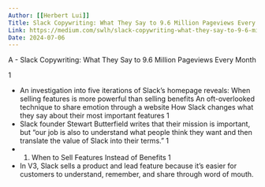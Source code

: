 ```yaml
---
Author: [[Herbert Lui]]
Title: Slack Copywriting: What They Say to 9.6 Million Pageviews Every Month
Link: https://medium.com/swlh/slack-copywriting-what-they-say-to-9-6-million-pageviews-every-month-4351888f1c2c
Date: 2024-07-06
---
```

A - Slack Copywriting: What They Say to 9.6 Million Pageviews Every Month

1
- An investigation into five iterations of Slack’s homepage reveals:
  When selling features is more powerful than selling benefits
  An oft-overlooked technique to share emotion through a website
  How Slack changes what they say about their most important features
1
- Slack founder Stewart Butterfield writes that their mission is important, but “our job is also to understand what people think they want and then translate the value of Slack into their terms.”
1
- 1. When to Sell Features Instead of Benefits
1
- In V3, Slack sells a product and lead feature because it’s easier for customers to understand, remember, and share through word of mouth.
